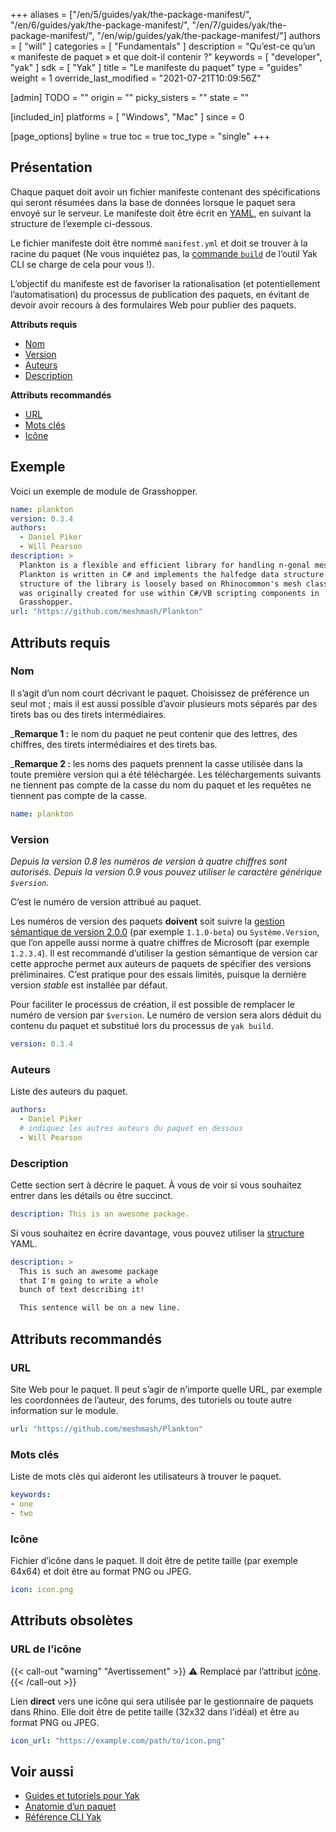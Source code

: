 +++
aliases = ["/en/5/guides/yak/the-package-manifest/", "/en/6/guides/yak/the-package-manifest/", "/en/7/guides/yak/the-package-manifest/", "/en/wip/guides/yak/the-package-manifest/"]
authors = [ "will" ]
categories = [ "Fundamentals" ]
description = "Qu’est-ce qu’un « manifeste de paquet » et que doit-il contenir ?"
keywords = [ "developer", "yak" ]
sdk = [ "Yak" ]
title = "Le manifeste du paquet"
type = "guides"
weight = 1
override_last_modified = "2021-07-21T10:09:56Z"

[admin]
TODO = ""
origin = ""
picky_sisters = ""
state = ""

[included_in]
platforms = [ "Windows", "Mac" ]
since = 0

[page_options]
byline = true
toc = true
toc_type = "single"
+++

## Présentation

Chaque paquet doit avoir un fichier manifeste contenant des spécifications qui seront résumées dans la base de données lorsque le paquet sera envoyé sur le serveur. Le manifeste doit être écrit en [YAML](http://www.yaml.org), en suivant la structure de l’exemple ci-dessous.

Le fichier manifeste doit être nommé `manifest.yml` et doit se trouver à la racine du paquet (Ne vous inquiétez pas, la [commande `build`](/guides/yak/yak-cli-reference#build) de l’outil Yak CLI se charge de cela pour vous !).

L’objectif du manifeste est de favoriser la rationalisation (et potentiellement l’automatisation) du processus de publication des paquets, en évitant de devoir avoir recours à des formulaires Web pour publier des paquets.

**Attributs requis**
 - [Nom](#name)
 - [Version](#version)
 - [Auteurs](#authors)
 - [Description](#description)

**Attributs recommandés**
 <!-- - [`licence`](#license) -->
 - [URL](#url)
 - [Mots clés](#keywords)
 - [Icône](#icon)

<!-- ### Attributs facultatifs
 - [`dépendances`](#dependencies) -->

## Exemple

Voici un exemple de module de Grasshopper.

```yaml
name: plankton
version: 0.3.4
authors:
  - Daniel Piker
  - Will Pearson
description: >
  Plankton is a flexible and efficient library for handling n-gonal meshes.
  Plankton is written in C# and implements the halfedge data structure. The
  structure of the library is loosely based on Rhinocommon's mesh classes and
  was originally created for use within C#/VB scripting components in
  Grasshopper.
url: "https://github.com/meshmash/Plankton"
```

## Attributs requis

### Nom

Il s’agit d’un nom court décrivant le paquet. Choisissez de préférence un seul mot ; mais il est aussi possible d’avoir plusieurs mots séparés par des tirets bas ou des tirets intermédiaires.

_**Remarque 1 :** le nom du paquet ne peut contenir que des lettres, des chiffres, des tirets intermédiaires et des tirets bas.

_**Remarque 2 :** les noms des paquets prennent la casse utilisée dans la toute première version qui a été téléchargée. Les téléchargements suivants ne tiennent pas compte de la casse du nom du paquet et les requêtes ne tiennent pas compte de la casse.

```yaml
name: plankton
```

### Version

_Depuis la version 0.8 les numéros de version à quatre chiffres sont autorisés._
_Depuis la version 0.9 vous pouvez utiliser le caractère générique `$version`._

C’est le numéro de version attribué au paquet.

Les numéros de version des paquets **doivent** soit suivre la [gestion sémantique de version 2.0.0](https://semver.org/lang/fr/) (par exemple `1.1.0-beta`) ou `Système.Version`, que l’on appelle aussi norme à quatre chiffres de Microsoft (par exemple `1.2.3.4`). Il est recommandé d’utiliser la gestion sémantique de version car cette approche permet aux auteurs de paquets de spécifier des versions préliminaires. C’est pratique pour des essais limités, puisque la dernière version _stable_ est installée par défaut.

Pour faciliter le processus de création, il est possible de remplacer le numéro de version par `$version`. Le numéro de version sera alors déduit du contenu du paquet et substitué lors du processus de `yak build`.

```yaml
version: 0.3.4
```

### Auteurs

Liste des auteurs du paquet.

```yaml
authors:
  - Daniel Piker
  # indiquez les autres auteurs du paquet en dessous
  - Will Pearson
```

### Description

Cette section sert à décrire le paquet. À vous de voir si vous souhaitez entrer dans les détails ou être succinct.

```yaml
description: This is an awesome package.
```

Si vous souhaitez en écrire davantage, vous pouvez utiliser la [structure](http://www.yaml.org/spec/1.2/spec.html#id2796251) YAML.

```yaml
description: >
  This is such an awesome package
  that I'm going to write a whole
  bunch of text describing it!

  This sentence will be on a new line.
```

<!-- Ou, si vous voulez garder de nouvelles lignes, utilisez le [style littéral](https://yaml.org/spec/1.2-old/spec.html#id2795688)

```yaml
description: |
  This is the first line of the description.
  This sentence is (and will be) on a new line!
``` -->


## Attributs recommandés

<!-- ### Licence

C’est la licence pour ce paquet. Elle ne doit pas comporter plus de 64 caractères et doit être l’un des [identifiants SPDX](spdx.org/licenses/)standard.

```yaml
license: MIT
```

Si votre intention est de rendre le paquet disponible en open source, l’idéal est d’en choisir une qui est approuvée par l’[Open Source Initiative (OSI)](opensource.org/licenses/alphabetical). Les licences approuvées par l’OSI les plus couramment utilisées sont BSD-3-Clause et MIT. GitHub propose également un sélecteur de licence à l’adresse http://choosealicense.com.

Cela ne devrait être que le nom de votre licence. Le texte complet de la licence doit être inclus dans le paquet sous la forme `LICENSE[.ext]` (au niveau supérieur) lorsque vous le compilez.

Vous devez spécifier une licence pour votre paquet afin que les utilisateurs sachent l’utilisation qu’ils peuvent en faire et les restrictions imposées. Ne pas spécifier de licence signifie que tous les droits sont réservés ; personne n’a le droit d’utiliser le code à quelque fin que ce soit. -->

### URL

Site Web pour le paquet. Il peut s’agir de n’importe quelle URL, par exemple les coordonnées de l’auteur, des forums, des tutoriels ou toute autre information sur le module.

<!-- NOTE: I'm thinking that, where this is a github repository, there is the possibility to build direct from HEAD. -->

```yaml
url: "https://github.com/meshmash/Plankton"
```

### Mots clés

Liste de mots clés qui aideront les utilisateurs à trouver le paquet.

```yaml
keywords:
- one
- two
```

### Icône

Fichier d’icône dans le paquet. Il doit être de petite taille (par exemple 64x64) et doit être au format PNG ou JPEG.

```yaml
icon: icon.png
```


<!-- ##Attributs facultatifs -->

<!-- ### Dépendances

Liste de paquets dont dépend ce paquet. Elle peut également inclure des spécifications concernant des versions facultatives, en respectant toujours le principe de gestion sémantique de version.

_Cet attribut n’est pas utilisé actuellement, mais le serveur est capable de stocker des dépendances, il faut donc s’en servir !_

```yaml
dependencies:
  - name: plankton
    spec: "< 0.4.0, >= 0.3.0"
  - name: package_without_spec
​``` -->


<!--## Alternative (JSON)

​```json
{
  "name": "plankton",
  "version": "0.3.4",
  "author": [
    "Daniel Piker",
    "Will Pearson"
  ],
  "dependencies": [

  ],
  "description": "Plankton is a flexible and efficient library for handling n-gonal meshes. Plankton is written in C# and implements the halfedge data structure. The structure of the library is loosely based on Rhinocommon's mesh classes and was originally created for use within C#/VB scripting components in Grasshopper.",
  "license": "LGPL-3",
  "url": "https://github.com/meshmash/Plankton",
  "type": "gh-plugin"
}
``` -->

## Attributs obsolètes

### URL de l’icône

{{< call-out "warning" "Avertissement" >}}
⚠️ Remplacé par l’attribut <a href="#icon" class="alert-link">icône</a>.
{{< /call-out >}}

Lien **direct** vers une icône qui sera utilisée par le gestionnaire de paquets dans Rhino. Elle doit être de petite taille (32x32 dans l’idéal) et être au format PNG ou JPEG.

```yaml
icon_url: "https://example.com/path/to/icon.png"
```

## Voir aussi

- [Guides et tutoriels pour Yak](/guides/yak/)
- [Anatomie d’un paquet](/guides/yak/the-anatomy-of-a-package/)
- [Référence CLI Yak](/guides/yak/yak-cli-reference)

